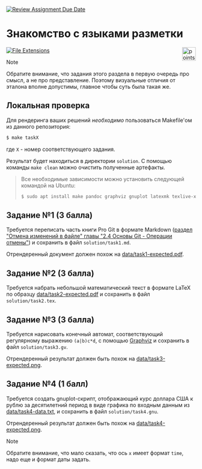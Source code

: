 [![Review Assignment Due Date](https://classroom.github.com/assets/deadline-readme-button-22041afd0340ce965d47ae6ef1cefeee28c7c493a6346c4f15d667ab976d596c.svg)](https://classroom.github.com/a/TnSpwrmV)
# Знакомство с языками разметки

<img alt="points bar" align="right" height="36" src="../../blob/badges/.github/badges/points-bar.svg" />

[![File Extensions](https://imgs.xkcd.com/comics/file_extensions.png)](https://xkcd.com/1301/)

> [!NOTE]
> Обратите внимание, что задания этого раздела в первую очередь про смысл, а не про
> представление. Поэтому визуальные отличия от эталона вполне допустимы, главное
> чтобы суть была такая же.

## Локальная проверка

Для рендеринга ваших решений *необходимо* пользоваться Makefile'ом из данного репозитория:
```bash
$ make taskX
```
где `X` - номер соответствующего задания.

Результат будет находиться в директории `solution`.
С помощью команды `make clean` можно очистить полученные артефакты.

> Все необходимые зависимости можно установить следующей командой на Ubuntu:
> ```bash
> $ sudo apt install make pandoc graphviz gnuplot latexmk texlive-xetex texlive-lang-cyrillic
> ```

## Задание №1 (3 балла)

Требуется переписать часть книги Pro Git в формате Markdown
([раздел "Отмена изменений в файле" главы "2.4 Основы Git - Операции отмены"](https://git-scm.com/book/ru/v2/Основы-Git-Операции-отмены#_отмена_изменений_в_файле))
и сохранить в файл `solution/task1.md`.

Отрендеренный документ должен похож на [data/task1-expected.pdf](/data/task1-expected.pdf).

## Задание №2 (3 балла)

Требуется набрать небольшой математический текст в формате LaTeX по образцу 
[data/task2-expected.pdf](/data/task2-expected.pdf) и сохранить в файл `solution/task2.tex`.

## Задание №3 (3 балла)

Требуется нарисовать конечный автомат, соответствующий регулярному выражению
`(a|b)c*d`, с помощью [Graphviz](https://graphviz.org) и сохранить в файл `solution/task3.gv`.

Отрендеренный результат должен быть похож на [data/task3-expected.png](/data/task3-expected.png).

## Задание №4 (1 балл)

Требуется создать gnuplot-скрипт, отображающий курс доллара США к рублю
за десятилетний период в виде графика по входным данным из
[data/task4-data.txt](/data/task4-data.txt), и сохранить в файл `solution/task4.gnu`.

Отрендеренный результат должен быть похож на [data/task4-expected.png](/data/task4-expected.png).

> [!NOTE]
> Обратите внимание, что мало сказать, что ось `x` имеет формат `time`, надо
> еще и формат даты задать.

